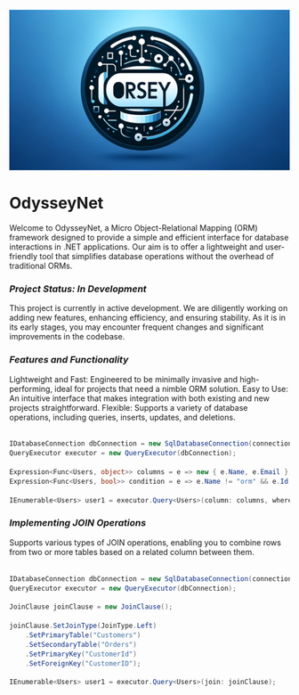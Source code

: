 ![Logo](Titulo.png)

# OdysseyNet

Welcome to OdysseyNet, a Micro Object-Relational Mapping (ORM) framework designed to provide a simple and efficient interface for database interactions in .NET applications. Our aim is to offer a lightweight and user-friendly tool that simplifies database operations without the overhead of traditional ORMs.

<h3><em> Project Status: In Development </em></h3>

This project is currently in active development. We are diligently working on adding new features, enhancing efficiency, and ensuring stability. As it is in its early stages, you may encounter frequent changes and significant improvements in the codebase.


<h3><em> Features and Functionality </em></h3>

Lightweight and Fast: Engineered to be minimally invasive and high-performing, ideal for projects that need a nimble ORM solution.
Easy to Use: An intuitive interface that makes integration with both existing and new projects straightforward.
Flexible: Supports a variety of database operations, including queries, inserts, updates, and deletions.

```csharp

IDatabaseConnection dbConnection = new SqlDatabaseConnection(connectionString);
QueryExecutor executor = new QueryExecutor(dbConnection);

Expression<Func<Users, object>> columns = e => new { e.Name, e.Email };
Expression<Func<Users, bool>> condition = e => e.Name != "orm" && e.Id == 2;

IEnumerable<Users> user1 = executor.Query<Users>(column: columns, where: condition);

```


<h3><em> Implementing JOIN Operations </em></h3>

Supports various types of JOIN operations, enabling you to combine rows from two or more tables based on a related column between them.

```csharp

IDatabaseConnection dbConnection = new SqlDatabaseConnection(connectionString);
QueryExecutor executor = new QueryExecutor(dbConnection);

JoinClause joinClause = new JoinClause();

joinClause.SetJoinType(JoinType.Left)
    .SetPrimaryTable("Customers")
    .SetSecondaryTable("Orders")
    .SetPrimaryKey("CustomerId")
    .SetForeignKey("CustomerID");

IEnumerable<Users> user1 = executor.Query<Users>(join: joinClause);

```



